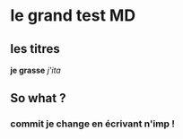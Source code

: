 # le grand test MD
## les titres
**je grasse**
*j'ita*

## So what ?

### commit je change en écrivant n'imp !
